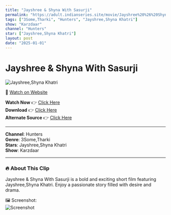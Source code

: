 ```yaml
---
title: "Jayshree & Shyna With Sasurji"
permalink: "https://adult.indianseries.site/movie/Jayshree%20%26%20Shyna%20With%20Sasurji"
tags: ["3Some,Tharki", "Hunters", "Jayshree,Shyna Khatri"]
show: "Karzdaar"
channel: "Hunters"
star: ["Jayshree,Shyna Khatri"]
layout: post
date: "2025-01-01"
---
```


# Jayshree & Shyna With Sasurji

![Jayshree,Shyna Khatri](https://shorts.desisins.com/wp-content/uploads/2024/07/Jayshree-Shyna-With-Sasurji-Karzdaar-Hunters-DesiSins.com_.jpg)

🔗 [Watch on Website](https://adult.indianseries.site/movie/Jayshree%20%26%20Shyna%20With%20Sasurji)

**Watch Now** 👉 [Click Here](https://adult.indianseries.site/movie/Jayshree%20%26%20Shyna%20With%20Sasurji)  
**Download** 👉 [Click Here](https://adult.indianseries.site/movie/Jayshree%20%26%20Shyna%20With%20Sasurji)  
**Alternate Source** 👉 [Click Here](https://adult.indianseries.site/movie/Jayshree%20%26%20Shyna%20With%20Sasurji)

---

**Channel**: Hunters  
**Genre**: 3Some,Tharki  
**Stars**: Jayshree,Shyna Khatri  
**Show**: Karzdaar

---

### 🔥 About This Clip

Jayshree & Shyna With Sasurji is a bold and exciting short film featuring Jayshree,Shyna Khatri. Enjoy a passionate story filled with desire and drama.
 
🖼️ Screenshot:  
![Screenshot](https://shorts.desisins.com/wp-content/uploads/2024/07/Jayshree-Shyna-With-Sasurji-Karzdaar-Hunters-DesiSins.com_.jpg)
